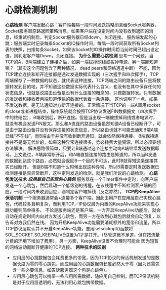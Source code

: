 # 心跳检测机制
**心跳检测**
客户端发起心跳：客户端每隔一段时间发送策略消息给Socket服务器，Socket服务器原路返回策略消息，如果客户端在设定时间内没有收到返回的消息，经重试机制后，判定Socket服务器已经down，关闭连接。
服务端发起的心跳：服务端实时记录每条Socket的IO操作时间，每隔一段时间获取所有Socket列表的快照，扫描每条Socket，如果该Socket的IO操作时间距当前时间已超出设定值，则判定客户端Down，关闭连接。
**为什么需要心跳检测**
思考一个问题，当TCP的A，B两端建立了连接之后，如果一端拔掉网线或拔掉电源，另一端能知道嘛？（其实这个问题包含了两种情况， dead peers和网络通道中断）
不能，因为TCP建立连接和断开连接都是通过发送数据实现的（三次握手和四次挥手），TCP两端保存了一种数据的状态，就代表这种连接，TCP两端之间的路由设备只是将数据转发到目的地，并不知道这些数据实际代表什么含义，也没有在其中保存任何的状态信息，也就是说路由设备是没有什么连接的概念的，只做数据转发。只有数据的发送者和接收者两端知道传输的数据代表着一条连接。
这也说明了一点，如果不发送数据，是无法通知对方断开连接的。正常情况下当TCP的一端A调用socket的close或者进程结束，操作系统就会按照TCP协议发送FIN数据报文（四次挥手中的终结包），B端收到后，断开连接。但是当出现一端被拔掉网线或者电源时，就没有机会发送FIN报文。那么和A直连的路由设备虽然知道A设备已经断开了，可是由于路由设备并没有保存连接的状态信息，所以路由也就不可能去通知B端A端已经“不在线”，而B端由于并没有收到断开通知，就会依然保持连接。
B端保持连接并不是毫无代价的，如果这种异常连接很多，势必耗费大量资源，所以必须要想办法解决。
解决思路很简单，只要让B端通过这个连接主动向A端继续发送数据即可。上文说过，A端异常断开后，和A端直接连接的路由是知道的，所以当B发送的数据到达这个路由，必然就会返回B一个目的不可达，此时B就得知这条连接其实已经断开。
但是B端不知道什么时候出现这种异常，所以B需要定时发送数据已检测连接是否异常断开，这种定时发送的检测，就是我们所说的心跳检测。
**心跳包发送技术**
***应用层自己实现的心跳包***
服务器在一个Timer事件中定时，向客户端发送一个心跳包，然后启动一个低级别的线程，在该线程中不断检测客户端的回应，一段时间内未收到回应，则判定客户端掉线（反之亦然）。
**TCP的KeepAlive保活机制**
一个服务器通常会+连接多个客户端，因此由用户在应用层自己实现心跳包，代码较多且稍复杂，而利用TCP／IP协议层为内置的KeepAlive功能来实现心跳功能则简单得多。
不论是服务端还是客户端，一方开启KeepAlive功能后，就会自动在规定时间内向对方发送心跳包，而另一方在收到心跳包后就会自动回复，以告诉对方我仍然在线。 因为开启KeepAlive功能需要消耗额外的宽带和流量，所以TCP协议层默认并不开启KeepAlive功能，要用setsockopt()函数将SOL_SOCKET.SO_KEEPALIVE设置为1才是打开。（尽管这微不足道，但在按流量计费的环境下增加了费用），另一方面，KeepAlive设置不合理时可能会 因为短暂的网络波动而断开健康的TCP连接。
**两种技术的区别**
* 应用层的心跳数据包会耗费更多的带宽，因为TCP协议的保活机制发送的是数据长度为零的零心跳包，而应用层的心跳数据包长度必然大于零（因为还需包含一些必要信息，如告诉服务器这个包是心跳包）。
* 应用层心跳包可以携带一些应用所需数据，随应用自己控制，而TCP保活机制是对于应用层透明的，无法利用心跳包携带数据。

